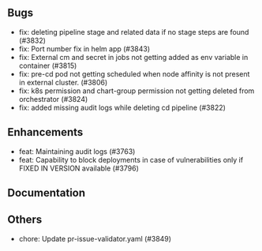 ## Bugs
- fix: deleting pipeline stage and related data if no stage steps are found (#3832)
- fix: Port number fix in helm app (#3843)
- fix: External cm and secret in jobs not getting added as env variable in container (#3815)
- fix: pre-cd pod not getting scheduled when node affinity is not present in external cluster. (#3806)
- fix: k8s permission and chart-group permission not getting deleted from orchestrator (#3824)
- fix: added missing audit logs while deleting cd pipeline (#3822)
## Enhancements
- feat: Maintaining audit logs (#3763)
- feat: Capability to block deployments in case of vulnerabilities only if FIXED IN VERSION available  (#3796)
## Documentation
## Others
- chore: Update pr-issue-validator.yaml (#3849)
